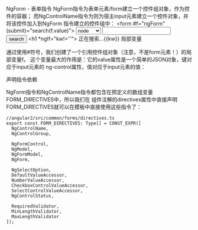 NgForm - 表单指令
NgForm指令为表单元素/form建立一个控件组对象，作为控件的容器；
而NgControlName指令为则为宿主input元素建立一个控件对象，并将该控件加入到NgForm 指令建立的控件组中：
            <form #f="ngForm" (submit)="search(f.value)">
                              <select>
                                    <option value="node">node</option>
                                    <option value="jquery">jquery</option>
                                    <option value="angular">angular</option>
                                    <option value="html5">html5</option>
                              </select>
                              <input type="text"  ngControl="kw">
                              <button  type="submit">search</button>
                        </form>
                        <h1 *ngIf="kw!=''"> 正在搜索...{{kw}}</h1>
局部变量

通过使用#符号，我们创建了一个引用控件组对象（注意，不是form元素！）的局部变量f。
这个变量最大的作用是：它的value属性是一个简单的JSON对象，键对应于input元素的 ng-control属性，值对应于input元素的值：


声明指令依赖

NgForm指令和NgControlName指令都包含在预定义的数组变量FORM_DIRECTIVES中，所以我们在 组件注解的directives属性中直接声明FORM_DIRECTIVES就可以在模板中直接使用这些指令了：

    //angular2/src/common/forms/directives.ts
    export const FORM_DIRECTIVES: Type[] = CONST_EXPR([
      NgControlName,
      NgControlGroup,

      NgFormControl,
      NgModel,
      NgFormModel,
      NgForm,

      NgSelectOption,
      DefaultValueAccessor,
      NumberValueAccessor,
      CheckboxControlValueAccessor,
      SelectControlValueAccessor,
      NgControlStatus,

      RequiredValidator,
      MinLengthValidator,
      MaxLengthValidator
    ]);
